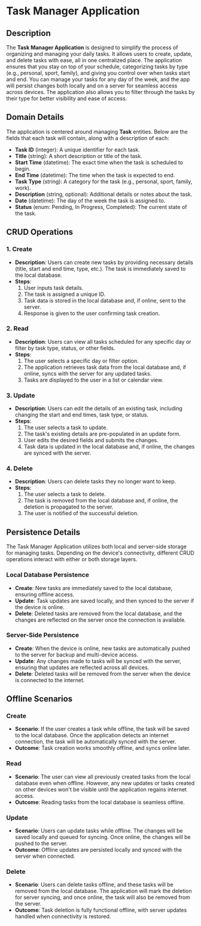 # Task Manager Application

## Description
The **Task Manager Application** is designed to simplify the process of organizing and managing your daily tasks. It allows users to create, update, and delete tasks with ease, all in one centralized place. The application ensures that you stay on top of your schedule, categorizing tasks by type (e.g., personal, sport, family), and giving you control over when tasks start and end. You can manage your tasks for any day of the week, and the app will persist changes both locally and on a server for seamless access across devices. The application also allows you to filter through the tasks by their type for better visibility and ease of access.

## Domain Details
The application is centered around managing **Task** entities. Below are the fields that each task will contain, along with a description of each:

- **Task ID** (integer): A unique identifier for each task.
- **Title** (string): A short description or title of the task.
- **Start Time** (datetime): The exact time when the task is scheduled to begin.
- **End Time** (datetime): The time when the task is expected to end.
- **Task Type** (string): A category for the task (e.g., personal, sport, family, work).
- **Description** (string, optional): Additional details or notes about the task.
- **Date** (datetime): The day of the week the task is assigned to.
- **Status** (enum: Pending, In Progress, Completed): The current state of the task.

## CRUD Operations

### 1. **Create**
   - **Description**: Users can create new tasks by providing necessary details (title, start and end time, type, etc.). The task is immediately saved to the local database.
   - **Steps**:
     1. User inputs task details.
     2. The task is assigned a unique ID.
     3. Task data is stored in the local database and, if online, sent to the server.
     4. Response is given to the user confirming task creation.

### 2. **Read**
   - **Description**: Users can view all tasks scheduled for any specific day or filter by task type, status, or other fields.
   - **Steps**:
     1. The user selects a specific day or filter option.
     2. The application retrieves task data from the local database and, if online, syncs with the server for any updated tasks.
     3. Tasks are displayed to the user in a list or calendar view.

### 3. **Update**
   - **Description**: Users can edit the details of an existing task, including changing the start and end times, task type, or status.
   - **Steps**:
     1. The user selects a task to update.
     2. The task's existing details are pre-populated in an update form.
     3. User edits the desired fields and submits the changes.
     4. Task data is updated in the local database and, if online, the changes are synced with the server.

### 4. **Delete**
   - **Description**: Users can delete tasks they no longer want to keep.
   - **Steps**:
     1. The user selects a task to delete.
     2. The task is removed from the local database and, if online, the deletion is propagated to the server.
     3. The user is notified of the successful deletion.

## Persistence Details
The Task Manager Application utilizes both local and server-side storage for managing tasks. Depending on the device's connectivity, different CRUD operations interact with either or both storage layers.

### Local Database Persistence
- **Create**: New tasks are immediately saved to the local database, ensuring offline access.
- **Update**: Task updates are saved locally, and then synced to the server if the device is online.
- **Delete**: Deleted tasks are removed from the local database, and the changes are reflected on the server once the connection is available.

### Server-Side Persistence
- **Create**: When the device is online, new tasks are automatically pushed to the server for backup and multi-device access.
- **Update**: Any changes made to tasks will be synced with the server, ensuring that updates are reflected across all devices.
- **Delete**: Deleted tasks will be removed from the server when the device is connected to the internet.

## Offline Scenarios

### **Create**
   - **Scenario**: If the user creates a task while offline, the task will be saved to the local database. Once the application detects an internet connection, the task will be automatically synced with the server.
   - **Outcome**: Task creation works smoothly offline, and syncs online later.

### **Read**
   - **Scenario**: The user can view all previously created tasks from the local database even when offline. However, any new updates or tasks created on other devices won't be visible until the application regains internet access.
   - **Outcome**: Reading tasks from the local database is seamless offline.

### **Update**
   - **Scenario**: Users can update tasks while offline. The changes will be saved locally and queued for syncing. Once online, the changes will be pushed to the server.
   - **Outcome**: Offline updates are persisted locally and synced with the server when connected.

### **Delete**
   - **Scenario**: Users can delete tasks offline, and these tasks will be removed from the local database. The application will mark the deletion for server syncing, and once online, the task will also be removed from the server.
   - **Outcome**: Task deletion is fully functional offline, with server updates handled when connectivity is restored.
